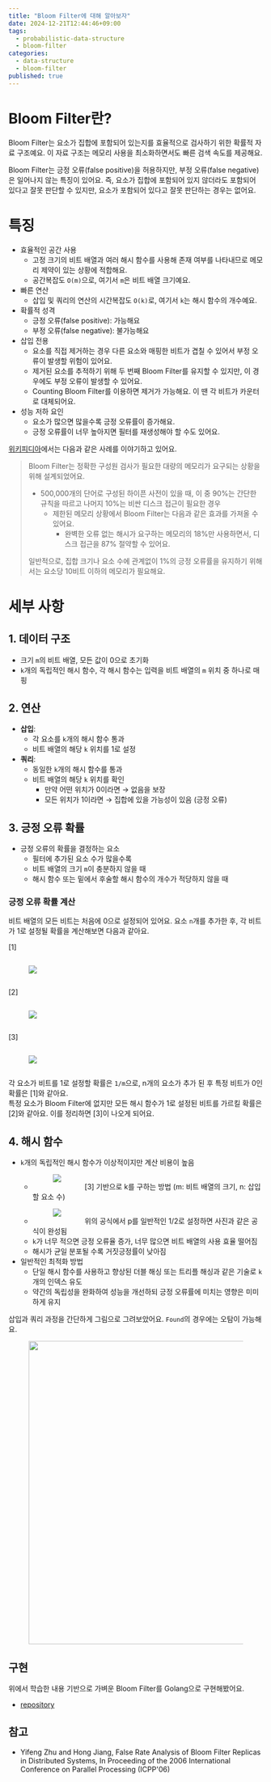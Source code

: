 ```yaml
---
title: "Bloom Filter에 대해 알아보자"
date: 2024-12-21T12:44:46+09:00
tags:
  - probabilistic-data-structure
  - bloom-filter
categories:
  - data-structure
  - bloom-filter
published: true
---
```


# Bloom Filter란?
Bloom Filter는 요소가 집합에 포함되어 있는지를 효율적으로 검사하기 위한 확률적 자료 구조예요. 이 자료 구조는 메모리 사용을 최소화하면서도 빠른 검색 속도를 제공해요. 

Bloom Filter는 긍정 오류(false positive)을 허용하지만, 부정 오류(false negative)은 일어나지 않는 특징이 있어요. 즉, 요소가 집합에 포함되어 있지 않더라도 포함되어 있다고 잘못 판단할 수 있지만, 요소가 포함되어 있다고 잘못 판단하는 경우는 없어요.

# 특징
- 효율적인 공간 사용
  - 고정 크기의 비트 배열과 여러 해시 함수를 사용해 존재 여부를 나타내므로 메모리 제약이 있는 상황에 적합해요.
  - 공간복잡도 `O(m)`으로, 여기서 `m`은 비트 배열 크기예요.
- 빠른 연산
  - 삽입 및 쿼리의 연산의 시간복잡도 `O(k)`로, 여기서 `k`는 해시 함수의 개수예요.
- 확률적 성격
  - 긍정 오류(false positive): 가능해요
  - 부정 오류(false negative): 불가능해요
- 삽입 전용
  - 요소를 직접 제거하는 경우 다른 요소와 매핑한 비트가 겹칠 수 있어서 부정 오류이 발생할 위험이 있어요.
  - 제거된 요소를 추적하기 위해 두 번째 Bloom Filter를 유지할 수 있지만, 이 경우에도 부정 오류이 발생할 수 있어요.
  - Counting Bloom Filter를 이용하면 제거가 가능해요. 이 땐 각 비트가 카운터로 대체되어요.
- 성능 저하 요인
  - 요소가 많으면 많을수록 긍정 오류률이 증가해요.
  - 긍정 오류률이 너무 높아지면 필터를 재생성해야 할 수도 있어요.

[위키피디아](https://en.wikipedia.org/wiki/Bloom_filter)에서는 다음과 같은 사례를 이야기하고 있어요.


> Bloom Filter는 정확한 구성원 검사가 필요한 대량의 메모리가 요구되는 상황을 위해 설계되었어요. 
> - 500,000개의 단어로 구성된 하이픈 사전이 있을 때, 이 중 90%는 간단한 규칙을 따르고 나머지 10%는 비싼 디스크 접근이 필요한 경우
>   - 제한된 메모리 상황에서 Bloom Filter는 다음과 같은 효과를 가져올 수 있어요.
>     - 완벽한 오류 없는 해시가 요구하는 메모리의 18%만 사용하면서, 디스크 접근을 87% 절약할 수 있어요.
>
> 일반적으로, 집합 크기나 요소 수에 관계없이 1%의 긍정 오류률을 유지하기 위해서는 요소당 10비트 이하의 메모리가 필요해요.


# 세부 사항

## 1. 데이터 구조
- 크기 `m`의 비트 배열, 모든 값이 0으로 초기화
- `k`개의 독립적인 해시 함수, 각 해시 함수는 입력을 비트 배열의 `m` 위치 중 하나로 매핑

## 2. 연산
- **삽입**:
  - 각 요소를 `k`개의 해시 함수 통과
  - 비트 배열의 해당 `k` 위치를 1로 설정
- **쿼리**:
  - 동일한 `k`개의 해시 함수를 통과
  - 비트 배열의 해당 `k` 위치를 확인
    - 만약 어떤 위치가 0이라면 → 없음을 보장
    - 모든 위치가 1이라면 → 집합에 있을 가능성이 있음 (긍정 오류)

## 3. 긍정 오류 확률
- 긍정 오류의 확률을 결정하는 요소
  - 필터에 추가된 요소 수가 많을수록
  - 비트 배열의 크기 `m`이 충분하지 않을 때
  - 해시 함수 또는 밑에서 후술할 해시 함수의 개수가 적당하지 않을 때

### 긍정 오류 확률 계산

비트 배열의 모든 비트는 처음에 0으로 설정되어 있어요. 요소 `n`개를 추가한 후, 각 비트가 1로 설정될 확률을 계산해보면 다음과 같아요.

[1]<figure style="display: inline-block;"><img src="https://github.com/user-attachments/assets/29d8143a-3f4e-4ae8-bd1e-3e00423bdaa8" align="left"/></figure>

[2]<figure style="display: inline-block;"><img src="https://github.com/user-attachments/assets/43ff2d21-413b-4407-a828-c4ca84c5fb64" align="left"/></figure>

[3]<figure style="display: inline-block;"><img src="https://github.com/user-attachments/assets/b1690714-28c6-49c9-a8e6-11fda7721128" align="left"/></figure>

각 요소가 비트를 1로 설정할 확률은 `1/m`으로, n개의 요소가 추가 된 후 특정 비트가 0인 확률은 [1]와 같아요.  
특정 요소가 Bloom Filter에 없지만 모든 해시 함수가 1로 설정된 비트를 가르킬 확률은 [2]와 같아요. 이를 정리하면 [3]이 나오게 되어요.

## 4. 해시 함수
- `k`개의 독립적인 해시 함수가 이상적이지만 계산 비용이 높음
  - <figure style="display: inline-block;"><img src="https://github.com/user-attachments/assets/6e008215-9cd7-49bb-87f2-fa289500d6ba" align="left"/></figure> [3] 기반으로 k를 구하는 방법 (m: 비트 배열의 크기, n: 삽입할 요소 수)  
  - <figure style="display: inline-block;"><img src="https://github.com/user-attachments/assets/527f7fbb-ebb6-420f-ac3e-47032be27963" align="left"/></figure> 위의 공식에서 p를 일반적인 1/2로 설정하면 사진과 같은 공식이 완성됨 
  - `k`가 너무 적으면 긍정 오류율 증가, 너무 많으면 비트 배열의 사용 효율 떨어짐
  - 해시가 균일 분포될 수록 거짓긍정률이 낮아짐
- 일반적인 최적화 방법
  - 단일 해시 함수를 사용하고 향상된 더블 해싱 또는 트리플 해싱과 같은 기술로 `k`개의 인덱스 유도
  - 약간의 독립성을 완화하여 성능을 개선하되 긍정 오류률에 미치는 영향은 미미하게 유지

삽입과 쿼리 과정을 간단하게 그림으로 그려보았어요. `Found`의 경우에는 오탐이 가능해요.
<figure>
  <img src="https://github.com/user-attachments/assets/88ced0d1-8de7-47e4-8f91-76b4c43c6387" width="800" height="600"/>
</figure>

## 구현

위에서 학습한 내용 기반으로 가벼운 Bloom Filter를 Golang으로 구현해봤어요.
- [repository](https://github.com/lee20h/bloomfilter-practice)


## 참고

- Yifeng Zhu and Hong Jiang, False Rate Analysis of Bloom Filter Replicas in Distributed Systems, In Proceeding of the 2006 International Conference on Parallel Processing (ICPP'06)
